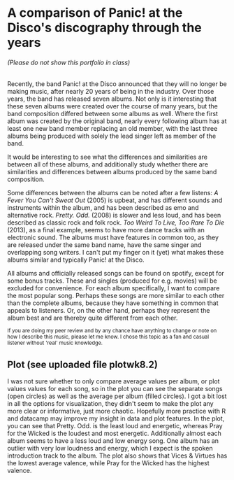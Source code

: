 # A comparison of Panic! at the Disco's discography through the years

###### (Please do not show this portfolio in class)

Recently, the band Panic! at the Disco announced that they will no longer be making music, after nearly 20 years of being in the industry. Over those years, the band has released seven albums. Not only is it interesting that these seven albums were created over the course of many years, but the band composition differed between some albums as well. Where the first album was created by the original band, nearly every following album has at least one new band member replacing an old member, with the last three albums being produced with solely the lead singer left as member of the band. 

It would be interesting to see what the differences and similarities are between all of these albums, and additionally study whether there are similarities and differences between albums produced by the same band composition. 

Some differences between the albums can be noted after a few listens: *A Fever You Can't Sweat Out* (2005) is upbeat, and has different sounds and instruments within the album, and has been described as emo and alternative rock. *Pretty. Odd.* (2008) is slower and less loud, and has been described as classic rock and folk rock. *Too Weird To Live, Too Rare To Die* (2013), as a final example, seems to have more dance tracks with an electronic sound. The albums must have features in common too, as they are released under the same band name, have the same singer and overlapping song writers. I can't put my finger on it (yet) what makes these albums similar and typically Panic! at the Disco. 

All albums and officially released songs can be found on spotify, except for some bonus tracks. These and singles (produced for e.g. movies) will be excluded for convenience. 
For each album specifically, I want to compare the most popular song. Perhaps these songs are more similar to each other than the complete albums, because they have something in common that appeals to listeners. Or, on the other hand, perhaps they represent the album best and are thereby quite different from each other. 

<sub> If you are doing my peer review and by any chance have anything to change or note on how I describe this music, please let me know. I chose this topic as a fan and casual listener without 'real' music knowledge. <sub>
  
 ## Plot (see uploaded file plotwk8.2)
  
  I was not sure whether to only compare average values per album, or plot values values for each song, so in the plot you can see the separate songs (open circles) as well as the average per album (filled circles). I got a bit lost in all the options for visualization, they didn't seem to make the plot any more clear or informative, just more chaotic. Hopefully more practice with R and datacamp may improve my insight in data and plot features. 
  In the plot, you can see that Pretty. Odd. is the least loud and energetic, whereas Pray for the Wicked is the loudest and most energetic. Additionally almost each album seems to have a less loud and low energy song. One album has an outlier with very low loudness and energy, which I expect is the spoken introduction track to the album. The plot also shows that Vices & Virtues has the lowest average valence, while Pray for the Wicked has the highest valence. 
  


